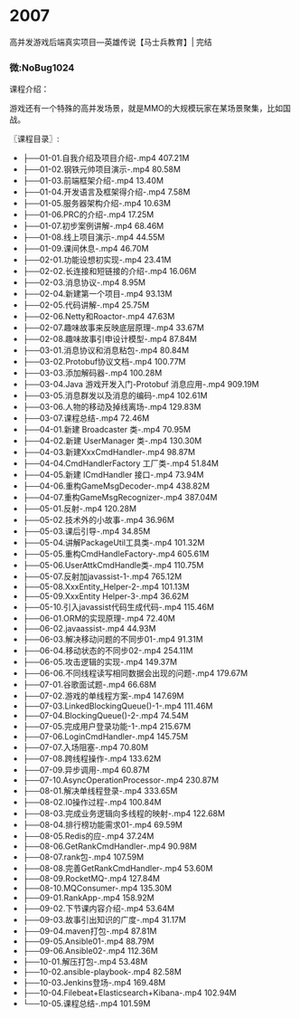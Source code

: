 # 2007
高并发游戏后端真实项目—英雄传说【马士兵教育】| 完结
### 微:NoBug1024 


课程介绍：

游戏还有一个特殊的高并发场景，就是MMO的大规模玩家在某场景聚集，比如国战。


〖课程目录〗:

- ├──01-01.自我介绍及项目介绍-.mp4  407.21M
- ├──01-02.钢铁元帅项目演示-.mp4  80.58M
- ├──01-03.前端框架介绍-.mp4  13.40M
- ├──01-04.开发语言及框架得介绍-.mp4  7.58M
- ├──01-05.服务器架构介绍-.mp4  10.63M
- ├──01-06.PRC的介绍-.mp4  17.25M
- ├──01-07.初步案例讲解-.mp4  68.46M
- ├──01-08.线上项目演示-.mp4  44.55M
- ├──01-09.课间休息-.mp4  46.70M
- ├──02-01.功能设想初实现-.mp4  23.41M
- ├──02-02.长连接和短链接的介绍-.mp4  16.06M
- ├──02-03.消息协议-.mp4  8.95M
- ├──02-04.新建第一个项目-.mp4  93.13M
- ├──02-05.代码讲解-.mp4  25.75M
- ├──02-06.Netty和Roactor-.mp4  47.63M
- ├──02-07.趣味故事来反映底层原理-.mp4  33.67M
- ├──02-08.趣味故事引申设计模型-.mp4  87.84M
- ├──03-01.消息协议和消息粘包-.mp4  80.84M
- ├──03-02.Protobuf协议文档-.mp4  100.77M
- ├──03-03.添加解码器-.mp4  100.28M
- ├──03-04.Java 游戏开发入门-Protobuf 消息应用-.mp4  909.19M
- ├──03-05.消息群发以及消息的编码-.mp4  102.61M
- ├──03-06.人物的移动及掉线离场-.mp4  129.83M
- ├──03-07.课程总结-.mp4  72.46M
- ├──04-01.新建 Broadcaster 类-.mp4  70.95M
- ├──04-02.新建 UserManager 类-.mp4  130.30M
- ├──04-03.新建XxxCmdHandler-.mp4  98.87M
- ├──04-04.CmdHandlerFactory 工厂类-.mp4  51.84M
- ├──04-05.新建 ICmdHandler 接口-.mp4  73.94M
- ├──04-06.重构GameMsgDecoder-.mp4  438.82M
- ├──04-07.重构GameMsgRecognizer-.mp4  387.04M
- ├──05-01.反射-.mp4  120.28M
- ├──05-02.技术外的小故事-.mp4  36.96M
- ├──05-03.课后引导-.mp4  34.85M
- ├──05-04.讲解PackageUtil工具类-.mp4  101.32M
- ├──05-05.重构CmdHandleFactory-.mp4  605.61M
- ├──05-06.UserAttkCmdHandle类-.mp4  110.75M
- ├──05-07.反射加javassist-1-.mp4  765.12M
- ├──05-08.XxxEntity_Helper-2-.mp4  101.13M
- ├──05-09.XxxEntity Helper-3-.mp4  36.62M
- ├──05-10.引入javassist代码生成代码-.mp4  115.46M
- ├──06-01.ORM的实现原理-.mp4  72.40M
- ├──06-02.javaassist-.mp4  44.93M
- ├──06-03.解决移动问题的不同步01-.mp4  91.31M
- ├──06-04.移动状态的不同步02-.mp4  254.11M
- ├──06-05.攻击逻辑的实现-.mp4  149.37M
- ├──06-06.不同线程读写相同数据会出现的问题-.mp4  179.67M
- ├──07-01.谷歌面试题-.mp4  66.68M
- ├──07-02.游戏的单线程方案-.mp4  147.69M
- ├──07-03.LinkedBlockingQueue()-1-.mp4  111.46M
- ├──07-04.BlockingQueue()-2-.mp4  74.54M
- ├──07-05.完成用户登录功能-1-.mp4  215.67M
- ├──07-06.LoginCmdHandler-.mp4  145.75M
- ├──07-07.入场阻塞-.mp4  70.80M
- ├──07-08.跨线程操作-.mp4  133.62M
- ├──07-09.异步调用-.mp4  60.87M
- ├──07-10.AsyncOperationProcessor-.mp4  230.87M
- ├──08-01.解决单线程登录-.mp4  333.65M
- ├──08-02.I0操作过程-.mp4  100.84M
- ├──08-03.完成业务逻辑向多线程的映射-.mp4  122.68M
- ├──08-04.排行榜功能需求01-.mp4  69.59M
- ├──08-05.Redis的应-.mp4  37.24M
- ├──08-06.GetRankCmdHandler-.mp4  90.98M
- ├──08-07.rank包-.mp4  107.59M
- ├──08-08.完善GetRankCmdHandler-.mp4  53.60M
- ├──08-09.RocketMQ-.mp4  127.84M
- ├──08-10.MQConsumer-.mp4  135.30M
- ├──09-01.RankApp-.mp4  158.92M
- ├──09-02.下节课内容介绍-.mp4  53.64M
- ├──09-03.故事引出知识的广度-.mp4  31.17M
- ├──09-04.maven打包-.mp4  87.81M
- ├──09-05.Ansible01-.mp4  88.79M
- ├──09-06.Ansible02-.mp4  112.36M
- ├──10-01.解压打包-.mp4  53.48M
- ├──10-02.ansible-playbook-.mp4  82.58M
- ├──10-03.Jenkins登场-.mp4  169.48M
- ├──10-04.Filebeat+Elasticsearch+Kibana-.mp4  102.94M
- └──10-05.课程总结-.mp4  101.59M
